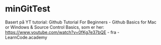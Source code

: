 # minGitTest
Basert på YT tutorial: Github Tutorial For Beginners - Github Basics for Mac or Windows &amp; Source Control Basics, som er her: https://www.youtube.com/watch?v=0fKg7e37bQE   - fra - LearnCode.academy
